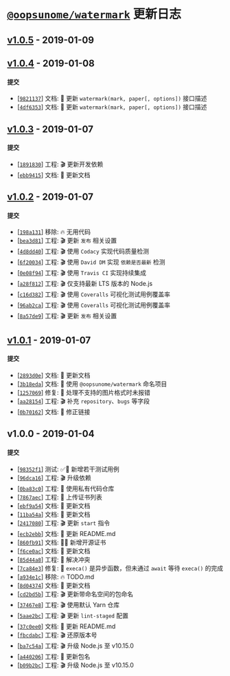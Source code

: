 # [`@oopsunome/watermark`](https://github.com/iTonyYo/watermark) 更新日志

## [v1.0.5](https://github.com/iTonyYo/watermark/compare/v1.0.5...v1.0.5) - 2019-01-09

## [v1.0.4](https://github.com/iTonyYo/watermark/compare/v1.0.3...v1.0.4) - 2019-01-08

#### 提交

- [[`9821137`](https://github.com/iTonyYo/watermark/commit/98211377fe90f141beee67db5a18d6711287f0d6)] 文档: :memo: 更新 `watermark(mark, paper[, options])` 接口描述
- [[`4df6353`](https://github.com/iTonyYo/watermark/commit/4df635316baf2de3dc7310b62afa5eb702d66aa1)] 文档: :memo: 更新 `watermark(mark, paper[, options])` 接口描述
## [v1.0.3](https://github.com/iTonyYo/watermark/compare/v1.0.2...v1.0.3) - 2019-01-07

#### 提交

- [[`1891830`](https://github.com/iTonyYo/watermark/commit/1891830a8a8d90505736fef62d2f48fd8f983510)] 工程: :clapper: 更新开发依赖
- [[`ebb9415`](https://github.com/iTonyYo/watermark/commit/ebb94152d4d0aca4f6aebfdca5e13ac484d55b6d)] 文档: :memo: 更新文档
## [v1.0.2](https://github.com/iTonyYo/watermark/compare/v1.0.1...v1.0.2) - 2019-01-07

#### 提交

- [[`198a131`](https://github.com/iTonyYo/watermark/commit/198a13156c69f5bf649bd7f7922381c737ff9274)] 移除: :fire: 无用代码
- [[`bea3d81`](https://github.com/iTonyYo/watermark/commit/bea3d81e52bce26d3e10c3734f899e1590c58fad)] 工程: :clapper: 更新 `发布` 相关设置
- [[`4d8dd40`](https://github.com/iTonyYo/watermark/commit/4d8dd403279e25674461f03c7476a324aeba890c)] 工程: :clapper: 使用 `Codacy` 实现代码质量检测
- [[`6f20034`](https://github.com/iTonyYo/watermark/commit/6f200340300a0136538a28ad658cb1f6b98b287a)] 工程: :clapper: 使用 `David DM` 实现 `依赖是否最新` 检测
- [[`0e08f94`](https://github.com/iTonyYo/watermark/commit/0e08f944f46399132e8fe876d0b489efb28b3f2b)] 工程: :clapper: 使用 `Travis CI` 实现持续集成
- [[`a28f812`](https://github.com/iTonyYo/watermark/commit/a28f81241e6e04c190f91f3fe453f396038ff0ca)] 工程: :clapper: 仅支持最新 LTS 版本的 Node.js
- [[`c16d382`](https://github.com/iTonyYo/watermark/commit/c16d3821d0c702fbbe861ccd94c30082e116343b)] 工程: :clapper: 使用 `Coveralls` 可视化测试用例覆盖率
- [[`96ab2ca`](https://github.com/iTonyYo/watermark/commit/96ab2ca8783164b3503f965e5f3e2bde42daf3b0)] 工程: :clapper: 使用 `Coveralls` 可视化测试用例覆盖率
- [[`8a57de9`](https://github.com/iTonyYo/watermark/commit/8a57de9a4261b443d319c0e4e1cbfc2c81fd581b)] 工程: :clapper: 更新 `发布` 相关设置
## [v1.0.1](https://github.com/iTonyYo/watermark/compare/v1.0.0...v1.0.1) - 2019-01-07

#### 提交

- [[`2893d0e`](https://github.com/iTonyYo/watermark/commit/2893d0e7c962678c3f3baa6a05bd4451be53efc1)] 文档: :memo: 更新文档
- [[`3b18eda`](https://github.com/iTonyYo/watermark/commit/3b18eda64e9c45aa6628d936054edb7971e2e69f)] 文档: :memo: 使用 `@oopsunome/watermark` 命名项目
- [[`1257069`](https://github.com/iTonyYo/watermark/commit/12570696ff0633f703882c5d0ead51c63413e657)] 修复: :bug: 处理不支持的图片格式时未报错
- [[`aa28154`](https://github.com/iTonyYo/watermark/commit/aa281541efeec21967d698dd03646834b11271e3)] 工程: :clapper: 补充 `repository`、`bugs` 等字段
- [[`0b70162`](https://github.com/iTonyYo/watermark/commit/0b70162680b89a2ce39f01880afcf3bd65218912)] 文档: :memo: 修正链接
## v1.0.0 - 2019-01-04

#### 提交

- [[`98352f1`](https://github.com/iTonyYo/watermark/commit/98352f193257b8ff875dfc03251ce85949548f23)] 测试: :white_check_mark::beginner: 新增若干测试用例
- [[`96dca16`](https://github.com/iTonyYo/watermark/commit/96dca167d91d162423abef92d43b433487af679a)] 工程: :clapper: 升级依赖
- [[`0ba83c0`](https://github.com/iTonyYo/watermark/commit/0ba83c06f2a44eeaf28c60a87cc9b1c7d42d1b06)] 工程: :rocket: 使用私有代码仓库
- [[`7867aec`](https://github.com/iTonyYo/watermark/commit/7867aec2f1f449852050ecb5639a0edfafad8e6c)] 工程: :rocket: 上传证书列表
- [[`ebf9a54`](https://github.com/iTonyYo/watermark/commit/ebf9a548fe529b41bd8d2d74ed8b9c74d647a4b0)] 文档: :memo: 更新文档
- [[`11ba54a`](https://github.com/iTonyYo/watermark/commit/11ba54a4735d4d226754c7c27222d36b0456e14e)] 文档: :memo: 更新文档
- [[`2417080`](https://github.com/iTonyYo/watermark/commit/24170800a962796ab0ad75e4ba0e9e2fd584244b)] 工程: :clapper: 更新 `start` 指令
- [[`ecb2ebb`](https://github.com/iTonyYo/watermark/commit/ecb2ebbd1e530d0ce88ed7a377a872e9382f7a2f)] 文档: :memo: 更新 README.md
- [[`860fb91`](https://github.com/iTonyYo/watermark/commit/860fb91e4587579f1b5b55a0a7e49f2b340f1554)] 文档: :memo::beginner: 新增开源证书
- [[`f6ce0ac`](https://github.com/iTonyYo/watermark/commit/f6ce0ac06619a0a3eed317d29aadfd2f6544b5f9)] 文档: :memo: 更新文档
- [[`85d44a8`](https://github.com/iTonyYo/watermark/commit/85d44a804c166de8d5dfbbf181e303b2c672457d)] 工程: :rocket: 解决冲突
- [[`7ca84e3`](https://github.com/iTonyYo/watermark/commit/7ca84e3d8b29f24b159211d2ca3930a4ece16358)] 修复: :bug: `execa()` 是异步函数，但未通过 `await` 等待 `execa()` 的完成
- [[`a934e1c`](https://github.com/iTonyYo/watermark/commit/a934e1c26597f276491cd143c9eb5890bf543e3b)] 移除: :fire: TODO.md
- [[`8d04374`](https://github.com/iTonyYo/watermark/commit/8d04374bd656d4b0a099633e4d66c15903216cf9)] 文档: :memo: 更新文档
- [[`cd2bd5b`](https://github.com/iTonyYo/watermark/commit/cd2bd5b7c2f31584db51effc482b086e8102d535)] 工程: :clapper: 更新带命名空间的包命名
- [[`37467e8`](https://github.com/iTonyYo/watermark/commit/37467e861365d7c85b70946a9fb13d8833fd9b58)] 工程: :clapper: 使用默认 Yarn 仓库
- [[`5aae2bc`](https://github.com/iTonyYo/watermark/commit/5aae2bc762660d5f9fecda59c2b936cfd47d5cb3)] 工程: :clapper: 更新 `lint-staged` 配置
- [[`37c0ee0`](https://github.com/iTonyYo/watermark/commit/37c0ee0a3b35bd3c492b35f3e8b72cd6c1c5d6a5)] 文档: :memo: 更新 README.md
- [[`fbcdabc`](https://github.com/iTonyYo/watermark/commit/fbcdabc6594162b82d6df3771c486f43ccac20d2)] 工程: :clapper: 还原版本号
- [[`ba7c54a`](https://github.com/iTonyYo/watermark/commit/ba7c54ae494b0f5942385af8ff01639564b094ec)] 工程: :clapper: 升级 Node.js 至 v10.15.0
- [[`a440206`](https://github.com/iTonyYo/watermark/commit/a44020681b644b88ecec88bf5e5a2c075204e32c)] 工程: :rocket: 更新包名
- [[`b09b2bc`](https://github.com/iTonyYo/watermark/commit/b09b2bce73263dc48c8d3e65bf47e4dc7b1c2f87)] 工程: :clapper: 升级 Node.js 至 v10.15.0
